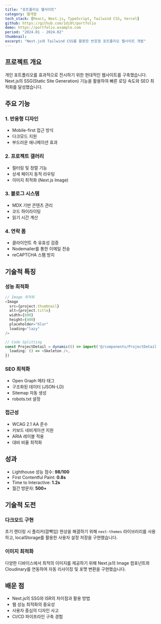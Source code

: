 ```yaml
---
title: "포트폴리오 웹사이트"
category: 웹개발
tech_stack: [React, Next.js, TypeScript, Tailwind CSS, Vercel]
github: https://github.com/1di0t/portfolio
demo: https://portfolio.example.com
period: "2024.01 - 2024.02"
thumbnail:
excerpt: "Next.js와 Tailwind CSS를 활용한 반응형 포트폴리오 웹사이트 개발"
---
```


## 프로젝트 개요

개인 포트폴리오를 효과적으로 전시하기 위한 현대적인 웹사이트를 구축했습니다. Next.js의 SSG(Static Site Generation) 기능을 활용하여 빠른 로딩 속도와 SEO 최적화를 달성했습니다.

## 주요 기능

### 1. 반응형 디자인
- Mobile-first 접근 방식
- 다크모드 지원
- 부드러운 애니메이션 효과

### 2. 프로젝트 갤러리
- 필터링 및 정렬 기능
- 상세 페이지 동적 라우팅
- 이미지 최적화 (Next.js Image)

### 3. 블로그 시스템
- MDX 기반 콘텐츠 관리
- 코드 하이라이팅
- 읽기 시간 계산

### 4. 연락 폼
- 클라이언트 측 유효성 검증
- Nodemailer를 통한 이메일 전송
- reCAPTCHA 스팸 방지

## 기술적 특징

### 성능 최적화
```typescript
// Image 최적화
<Image
  src={project.thumbnail}
  alt={project.title}
  width={600}
  height={400}
  placeholder="blur"
  loading="lazy"
/>

// Code Splitting
const ProjectDetail = dynamic(() => import('@/components/ProjectDetail'), {
  loading: () => <Skeleton />,
})
```

### SEO 최적화
- Open Graph 메타 태그
- 구조화된 데이터 (JSON-LD)
- Sitemap 자동 생성
- robots.txt 설정

### 접근성
- WCAG 2.1 AA 준수
- 키보드 네비게이션 지원
- ARIA 레이블 적용
- 대비 비율 최적화

## 성과

- Lighthouse 성능 점수: **98/100**
- First Contentful Paint: **0.8s**
- Time to Interactive: **1.2s**
- 월간 방문자: **500+**

## 기술적 도전

### 다크모드 구현
초기 렌더링 시 플리커(깜빡임) 현상을 해결하기 위해 `next-themes` 라이브러리를 사용하고, localStorage를 활용한 사용자 설정 저장을 구현했습니다.

### 이미지 최적화
다양한 디바이스에서 최적의 이미지를 제공하기 위해 Next.js의 Image 컴포넌트와 Cloudinary를 연동하여 자동 리사이징 및 포맷 변환을 구현했습니다.

## 배운 점

- Next.js의 SSG와 ISR의 차이점과 활용 방법
- 웹 성능 최적화의 중요성
- 사용자 중심의 디자인 사고
- CI/CD 파이프라인 구축 경험
